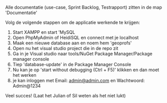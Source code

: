 Alle documentatie (use-case, Sprint Backlog, Testrapport) zitten in de map 'Documentatie'

Volg de volgende stappen om de applicatie werkende te krijgen:
1. Start XAMPP en start 'MySQL
2. Open PhpMyAdmin of HeidiSQL en connect met je localhost
3. Maak een nieuwe database aan en noem hem 'geoprofs'
4. Open nu het visual studio project die in de repo zit
5. Ga in je Visual studio naar tools/NuGet Package Manager/Package manager console
6. Tiep 'database-update' in de Package Manager Console
7. Nu kan je op 'start without debugging (Ctrl + F5)' klikken en dan moet het werken
8. je kan inloggen met Email: admin@admin.com en Wachtwoord: Admin@1234

Veel succes!
(Laat het Julian of Sil weten als het niet lukt)